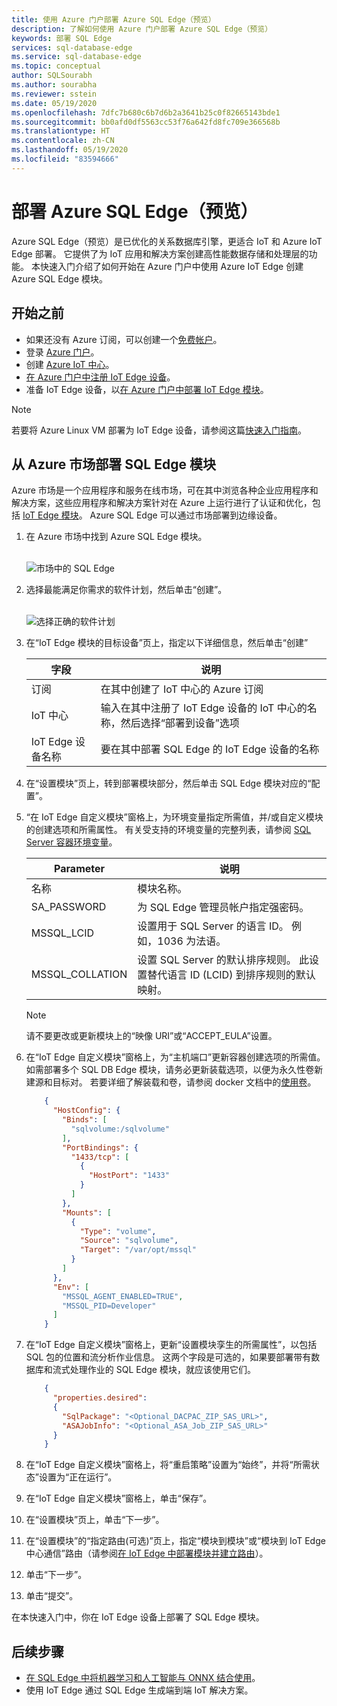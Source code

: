 ```yaml
---
title: 使用 Azure 门户部署 Azure SQL Edge（预览）
description: 了解如何使用 Azure 门户部署 Azure SQL Edge（预览）
keywords: 部署 SQL Edge
services: sql-database-edge
ms.service: sql-database-edge
ms.topic: conceptual
author: SQLSourabh
ms.author: sourabha
ms.reviewer: sstein
ms.date: 05/19/2020
ms.openlocfilehash: 7dfc7b680c6b7d6b2a3641b25c0f82665143bde1
ms.sourcegitcommit: bb0afd0df5563cc53f76a642fd8fc709e366568b
ms.translationtype: HT
ms.contentlocale: zh-CN
ms.lasthandoff: 05/19/2020
ms.locfileid: "83594666"
---
```

# <a name="deploy-azure-sql-edge-preview"></a>部署 Azure SQL Edge（预览） 

Azure SQL Edge（预览）是已优化的关系数据库引擎，更适合 IoT 和 Azure IoT Edge 部署。 它提供了为 IoT 应用和解决方案创建高性能数据存储和处理层的功能。 本快速入门介绍了如何开始在 Azure 门户中使用 Azure IoT Edge 创建 Azure SQL Edge 模块。

## <a name="before-you-begin"></a>开始之前

* 如果还没有 Azure 订阅，可以创建一个[免费帐户](https://azure.microsoft.com/free/)。
* 登录 [Azure 门户](https://portal.azure.com/)。
* 创建 [Azure IoT 中心](../iot-hub/iot-hub-create-through-portal.md)。
* [在 Azure 门户中注册 IoT Edge 设备](../iot-edge/how-to-register-device-portal.md)。
* 准备 IoT Edge 设备，以[在 Azure 门户中部署 IoT Edge 模块](../iot-edge/how-to-deploy-modules-portal.md)。

> [!NOTE]
> 若要将 Azure Linux VM 部署为 IoT Edge 设备，请参阅这篇[快速入门指南](../iot-edge/quickstart-linux.md)。

## <a name="deploy-sql-edge-module-from-azure-marketplace"></a>从 Azure 市场部署 SQL Edge 模块

Azure 市场是一个应用程序和服务在线市场，可在其中浏览各种企业应用程序和解决方案，这些应用程序和解决方案针对在 Azure 上运行进行了认证和优化，包括 [IoT Edge 模块](https://azuremarketplace.microsoft.com/marketplace/apps/category/internet-of-things?page=1&subcategories=iot-edge-modules)。 Azure SQL Edge 可以通过市场部署到边缘设备。

1. 在 Azure 市场中找到 Azure SQL Edge 模块。<br><br>

   ![市场中的 SQL Edge](media/deploy-portal/find-offer-marketplace.png)

2. 选择最能满足你需求的软件计划，然后单击“创建”。 <br><br>

   ![选择正确的软件计划](media/deploy-portal/pick-correct-plan.png)

3. 在“IoT Edge 模块的目标设备”页上，指定以下详细信息，然后单击“创建”

   |**字段**  |**说明**  |
   |---------|---------|
   |订阅  |  在其中创建了 IoT 中心的 Azure 订阅 |
   |IoT 中心   |  输入在其中注册了 IoT Edge 设备的 IoT 中心的名称，然后选择“部署到设备”选项|
   |IoT Edge 设备名称  |  要在其中部署 SQL Edge 的 IoT Edge 设备的名称 |

4. 在“设置模块”页上，转到部署模块部分，然后单击 SQL Edge 模块对应的“配置”。 

5. “在 IoT Edge 自定义模块”窗格上，为环境变量指定所需值，并/或自定义模块的创建选项和所需属性。 有关受支持的环境变量的完整列表，请参阅 [SQL Server 容器环境变量](/sql/linux/sql-server-linux-configure-environment-variables/)。

   |**Parameter**  |**说明**|
   |---------|---------|
   | 名称 | 模块名称。 |
   |SA_PASSWORD  | 为 SQL Edge 管理员帐户指定强密码。 |
   |MSSQL_LCID   | 设置用于 SQL Server 的语言 ID。 例如，1036 为法语。 |
   |MSSQL_COLLATION | 设置 SQL Server 的默认排序规则。 此设置替代语言 ID (LCID) 到排序规则的默认映射。 |

   > [!NOTE]
   > 请不要更改或更新模块上的“映像 URI”或“ACCEPT_EULA”设置。

6. 在“IoT Edge 自定义模块”窗格上，为“主机端口”更新容器创建选项的所需值。 如需部署多个 SQL DB Edge 模块，请务必更新装载选项，以便为永久性卷新建源和目标对。 若要详细了解装载和卷，请参阅 docker 文档中的[使用卷](https://docs.docker.com/storage/volumes/)。 

   ```json
       {
         "HostConfig": {
           "Binds": [
             "sqlvolume:/sqlvolume"
           ],
           "PortBindings": {
             "1433/tcp": [
               {
                 "HostPort": "1433"
               }
             ]
           },
           "Mounts": [
             {
               "Type": "volume",
               "Source": "sqlvolume",
               "Target": "/var/opt/mssql"
             }
           ]
         },
         "Env": [
           "MSSQL_AGENT_ENABLED=TRUE",
           "MSSQL_PID=Developer"
         ]
       }
   ```

7. 在“IoT Edge 自定义模块”窗格上，更新“设置模块孪生的所需属性”，以包括 SQL 包的位置和流分析作业信息。 这两个字段是可选的，如果要部署带有数据库和流式处理作业的 SQL Edge 模块，就应该使用它们。

   ```json
       {
         "properties.desired":
         {
           "SqlPackage": "<Optional_DACPAC_ZIP_SAS_URL>",
           "ASAJobInfo": "<Optional_ASA_Job_ZIP_SAS_URL>"
         }
       }
   ```

8. 在“IoT Edge 自定义模块”窗格上，将“重启策略”设置为“始终”，并将“所需状态”设置为“正在运行”。
9. 在“IoT Edge 自定义模块”窗格上，单击“保存”。
10. 在“设置模块”页上，单击“下一步”。
11. 在“设置模块”的“指定路由(可选)”页上，指定“模块到模块”或“模块到 IoT Edge 中心通信”路由（请参阅[在 IoT Edge 中部署模块并建立路由](../iot-edge/module-composition.md)）。
12. 单击“下一步”。
13. 单击“提交”。

在本快速入门中，你在 IoT Edge 设备上部署了 SQL Edge 模块。

## <a name="next-steps"></a>后续步骤

- [在 SQL Edge 中将机器学习和人工智能与 ONNX 结合使用](onnx-overview.md)。
- 使用 IoT Edge 通过 SQL Edge 生成端到端 IoT 解决方案。